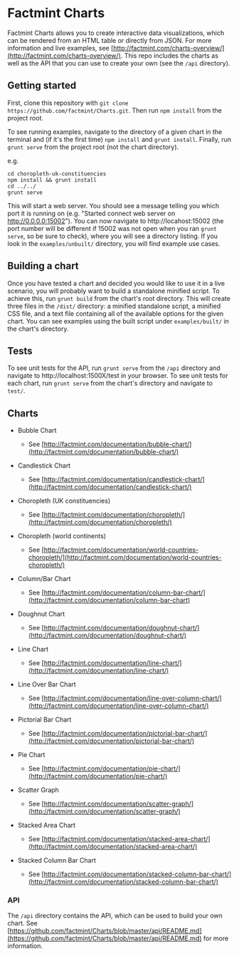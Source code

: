 # Factmint Charts

Factmint Charts allows you to create interactive data visualizations, which can be rendered from an HTML table or directly from JSON. For more information and live examples, see [http://factmint.com/charts-overview/](http://factmint.com/charts-overview/). This repo includes the charts as well as the API that you can use to create your own (see the `/api` directory).

## Getting started

First, clone this repository with `git clone https://github.com/factmint/Charts.git`. Then run `npm install` from the project root.

To see running examples, navigate to the directory of a given chart in the terminal and (if it's the first time) `npm install` and `grunt install`. Finally, run `grunt serve` from the project root (not the chart directory).

e.g.

```
cd choropleth-uk-constituencies
npm install && grunt install
cd ../../
grunt serve
```

This will start a web server. You should see a message telling you which port it is running on (e.g. "Started connect web server on http://0.0.0.0:15002"). You can now navigate to http://locahost:15002 (the port number will be different if 15002 was not open when you ran `grunt serve`, so be sure to check), where you will see a directory listing. If you look in the `examples/unbuilt/` directory, you will find example use cases.

## Building a chart

Once you have tested a chart and decided you would like to use it in a live scenario, you will probably want to build a standalone minified script. To achieve this, run `grunt build` from the chart's root directory. This will create three files in the `/dist/` directory: a minified standalone script, a minified CSS file, and a text file containing all of the available options for the given chart. You can see examples using the built script under `examples/built/` in the chart's directory.

## Tests

To see unit tests for the API, run `grunt serve` from the `/api` directory and navigate to http://localhost:1500X/test in your browser. To see unit tests for each chart, run `grunt serve` from the chart's directory and navigate to `test/`.

## Charts

* Bubble Chart
  * See [http://factmint.com/documentation/bubble-chart/](http://factmint.com/documentation/bubble-chart/)

* Candlestick Chart
  * See [http://factmint.com/documentation/candlestick-chart/](http://factmint.com/documentation/candlestick-chart/)
 
* Choropleth (UK constituencies)
  * See [http://factmint.com/documentation/choropleth/](http://factmint.com/documentation/choropleth/) 

* Choropleth (world continents)
  * See [http://factmint.com/documentation/world-countries-choropleth/](http://factmint.com/documentation/world-countries-choropleth/) 

* Column/Bar Chart
  * See [http://factmint.com/documentation/column-bar-chart/](http://factmint.com/documentation/column-bar-chart)

* Doughnut Chart
  * See [http://factmint.com/documentation/doughnut-chart/](http://factmint.com/documentation/doughnut-chart/) 

* Line Chart
  * See [http://factmint.com/documentation/line-chart/](http://factmint.com/documentation/line-chart/)

* Line Over Bar Chart
  * See [http://factmint.com/documentation/line-over-column-chart/](http://factmint.com/documentation/line-over-column-chart/)
 
* Pictorial Bar Chart
  * See [http://factmint.com/documentation/pictorial-bar-chart/](http://factmint.com/documentation/pictorial-bar-chart/)

* Pie Chart
  * See [http://factmint.com/documentation/pie-chart/](http://factmint.com/documentation/pie-chart/) 

* Scatter Graph
  * See [http://factmint.com/documentation/scatter-graph/](http://factmint.com/documentation/scatter-graph/) 

* Stacked Area Chart
  * See [http://factmint.com/documentation/stacked-area-chart/](http://factmint.com/documentation/stacked-area-chart/) 

* Stacked Column Bar Chart
  * See [http://factmint.com/documentation/stacked-column-bar-chart/](http://factmint.com/documentation/stacked-column-bar-chart/) 

### API
The `/api` directory contains the API, which can be used to build your own chart. See [https://github.com/factmint/Charts/blob/master/api/README.md](https://github.com/factmint/Charts/blob/master/api/README.md) for more information.
